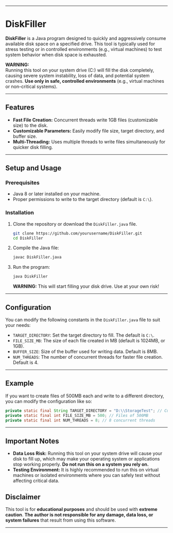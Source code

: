 

---

# DiskFiller

**DiskFiller** is a Java program designed to quickly and aggressively consume available disk space on a specified drive. This tool is typically used for stress testing or in controlled environments (e.g., virtual machines) to test system behavior when disk space is exhausted.

**WARNING:**  
Running this tool on your system drive (C:) will fill the disk completely, causing severe system instability, loss of data, and potential system crashes. **Use only in safe, controlled environments** (e.g., virtual machines or non-critical systems).

---

## Features

- **Fast File Creation:** Concurrent threads write 1GB files (customizable size) to the disk.
- **Customizable Parameters:** Easily modify file size, target directory, and buffer size.
- **Multi-Threading:** Uses multiple threads to write files simultaneously for quicker disk filling.

---

## Setup and Usage

### Prerequisites

- Java 8 or later installed on your machine.
- Proper permissions to write to the target directory (default is `C:\`).

### Installation

1. Clone the repository or download the `DiskFiller.java` file.

   ```bash
   git clone https://github.com/yourusername/DiskFiller.git
   cd DiskFiller
   ```

2. Compile the Java file:

   ```bash
   javac DiskFiller.java
   ```

3. Run the program:

   ```bash
   java DiskFiller
   ```

   **WARNING:** This will start filling your disk drive. Use at your own risk!

---

## Configuration

You can modify the following constants in the `DiskFiller.java` file to suit your needs:

- `TARGET_DIRECTORY`: Set the target directory to fill. The default is `C:\`.
- `FILE_SIZE_MB`: The size of each file created in MB (default is 1024MB, or 1GB).
- `BUFFER_SIZE`: Size of the buffer used for writing data. Default is 8MB.
- `NUM_THREADS`: The number of concurrent threads for faster file creation. Default is 4.

---

## Example

If you want to create files of 500MB each and write to a different directory, you can modify the configuration like so:

```java
private static final String TARGET_DIRECTORY = "D:\\StorageTest"; // Custom directory
private static final int FILE_SIZE_MB = 500; // Files of 500MB
private static final int NUM_THREADS = 8; // 8 concurrent threads
```

---

## Important Notes

- **Data Loss Risk:** Running this tool on your system drive will cause your disk to fill up, which may make your operating system or applications stop working properly. **Do not run this on a system you rely on.**
- **Testing Environment:** It is highly recommended to run this on virtual machines or isolated environments where you can safely test without affecting critical data.



## Disclaimer

This tool is for **educational purposes** and should be used with **extreme caution**. **The author is not responsible for any damage, data loss, or system failures** that result from using this software.

---
